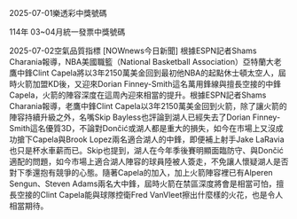 
2025-07-01樂透彩中獎號碼

                                
114年 03~04月統一發票中獎號碼
                             
2025-07-02空氣品質指標
                              [NOWnews今日新聞] 根據ESPN記者Shams Charania報導，NBA美國職籃（National Basketball Association）亞特蘭大老鷹中鋒Clint Capela將以3年2150萬美金回到最初他NBA的起點休士頓太空人，屆時火箭加盟KD後，又迎來Dorian Finney-Smith這名萬用鋒線與擅長空接的中鋒Capela，火箭的陣容深度在這周內迎來相當的提升。根據ESPN記者Shams Charania報導，老鷹中鋒Clint Capela以3年2150萬美金回到火箭，除了讓火箭的陣容持續升級之外，名嘴Skip Bayless也評論到湖人已經失去了Dorian Finney-Smith這名優質3D，不論對Dončić或湖人都是重大的損失，如今在市場上又沒成功搶下Capela與Brook Lopez兩名適合湖人的中鋒，即便補上射手Jake LaRavia也只是杯水車薪而已。Skip也提到，湖人在今年季後賽明顯面臨防守、與Dončić適配的問題，如今市場上適合湖人陣容的球員陸被人簽走，不免讓人懷疑湖人是否對下季還抱有競爭的心態。隨著Capela的加入，加上火箭陣容裡已有Alperen Sengun、Steven Adams兩名大中鋒，屆時火箭在禁區深度將會是相當可怕，擅長空接的Clint Capela能與球隊控衛Fred VanVleet擦出什麼樣的火花，也是令人相當期待。